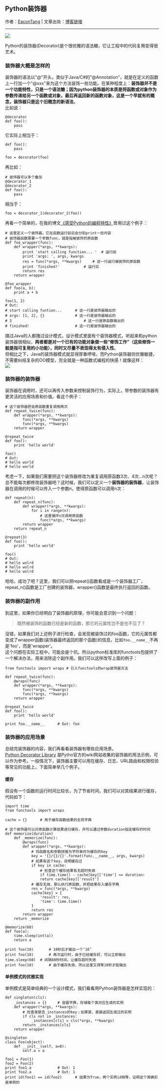 ## Python装饰器


作者：[EaconTang](https://github.com/EaconTang) | 文章出处：[博客链接](http://blog.tangyingkang.com/post/2015/12/25/python-decorator/)  

----

![](http://qn.tangyingkang.com/image/blog/decorator.png)

Python的装饰器(Decorator)是个很优雅的语法糖，它让工程中的代码复用变得很艺术。  

### 装饰器大概是怎样的
装饰器的语法以"@"开头，类似于Java/C#的"@Annotation"，就是在定义的函数上一行加一个"@xxx"来为这个方法装饰一些功能。在某种程度上：**装饰器并不是一个功能特性，只是一个语法糖；因为python装饰器的本质是将函数或对象作为参数传递给另一个函数或对象，最后再返回新的函数对象，这是一个早就有的概念，装饰器只是这个旧概念的新语法**。  
比如说：

	@decorator
	def foo():
		pass

它实际上相当于：

	def foo():
		pass
		
	foo = decorator(foo)
  
再比如：

	# 装饰器可以多个叠加
	@decorator_1
	@decorator_2
	def foo():
		pass
		
相当于：

	foo = decorator_1(decorator_2(foo))	
		
再看一个简单的，在我的博文[《感受Python的编程特性》](http://blog.tangyingkang.com/post/2015/08/03/python-features/)曾用过这个例子：

	# 这里定义一个装饰器，它在函数运行前后会分别print一些内容
	# 装饰器函数需要一个参数func，就是指被装饰的原函数 
	def foo_wrapper(func):
		def wrapper(*args, **kwargs):
			print 'start calling function... '	# 运行前
			print 'args: ', args, kwargs
			res = func(*args, **kwargs)		# 这一行运行被装饰的原函数
			print 'finished!'			# 运行后
			return res
		return wrapper
	
	@foo_wrapper
	def foo(a, b):
		print a + b

	foo(1, 2)
	# Out: 
	# start calling funtion...		# 这一行是装饰器输出的
	# args: [1, 2], {}				# 这一行是装饰器输出的
	# 3									# 这一行是原函数输出的
	# finished!						# 这一行是装饰器输出的
		
搞过Java的人都撸过设计模式，设计模式里面有个装饰器模式，听起来和python装饰器很相似，**两者都是对一个已有的功能对象做一些“修饰工作”（这些修饰一般是指可复用的小功能），同时又尽量不表现得太有侵入性**。  
但相比之下，Java的装饰器模式就显得厚重啰嗦，而Python装饰器则优雅敏捷，不需要纠结复杂的OO模型，完全就是一种函数式编程的快感！就像这样：  
![](http://qn.tangyingkang.com/image/bm01/01.gif)
  
  	
### 装饰器的装饰器
装饰器在调用时，还可以再传入参数来控制装饰行为，实际上，带参数的装饰器有更灵活的应用场景和价值。看这个例子：

	# 这个装饰器把会原函数重复调用两次
	def repeat_twice(func):
		def wrapper(*args, **kwargs):
			func(*args, **kwargs)
			func(*args, **kwargs)
		return wrapper
		
	@repeat_twice
	def foo():
		print 'hello world'
		
	foo()
	# Out:
	# hello world
	# hello world
	
考虑一下，如果我们需要把这个装饰器修改为重复调用原函数3次、4次...n次呢？总不能每次都修改装饰器吧？这时候，我们可以定义一个**装饰器的装饰器**，让装饰器在调用的时候可以传入一个参数n，使得原函数可以调用n次：

	def repeat(n):
		def repeat_n(func):
			def wrapper(*args, **kwargs):
				for i in range(n):
					# 这里循环n次调用原函数
					func(*args, **kwargs)
			return wrapper
		return repeat_n
		
	@repeat(3)
	def foo():
		print 'hello world'
		
	foo()
	# Out:
	# hello wolrd
	# hello wolrd
	# hello wolrd
		
哈哈，成功了吧？这里，我们可以把repeat()函数看成是一个装饰器工厂，repeat_n()函数是工厂创建的装饰器，wrapper()函数是最终执行返回的函数。


### 装饰器的副作用
到这里，如果你已经明白了装饰器的原理，你可能会意识到一个问题：
> 既然被装饰的函数已经是新的函数，那它的元属性岂不是也不见了？   

没错，如果我们对上述例子进行检查，会发现被装饰过的foo函数，它的元属性都变成了wrapper函数(装饰器最终返回的那个函数)的信息。比如`foo.__name__`不再是'foo'，而是'wrapper'。  
这个问题在实际工程中，可能会是个坑。所以python标准库的functools包提供了一个解决办法，用来消除这个副作用。我们可以这样改写上面的例子：

	from functools import wraps	# 引入functools的wrap装饰器方法
	
	def repeat_twice(func):
		@wraps(func)
		def wrapper(*args, **kwargs):
			func(*args, **kwargs)
			func(*args, **kwargs)
		return wrapper
		
	@repeat_twice
	def foo():
		print 'hello world'
		
	print foo.__name__		# Out: foo


### 装饰器的应用场景
总结完装饰器的内容，我们再看看装饰器有哪些应用场景。  
[Python Decorator Library](http://wiki.python.org/moin/PythonDecoratorLibrary) 是Pytho官方的wiki网站收集的装饰器的用法示例，可以作为参考。一般情况下，装饰器主要可以用在缓存、日志、URL路由和权限校验等常见的功能上，下面简单举几个例子。  
#### 缓存
假设有一个函数的运行时间比较长，为了节省时间，我们可以对其结果进行缓存，代码如下：

	import time
	from functools import wraps
	
	cache = {}		# 用于缓存函数结果的全局字典
	
	# 这个装饰器可以对原函数计算结果进行缓存，并可以通过参数duration指定缓存的时间
	def memorize(duration)
		def _memorize(func):
			@wraps(func)	
			def wrapper(*args, **kwargs):
				# 将函数名和参数拼接为字符串作为缓存的key
				key = '{}/{}/{}'.format(func.__name__, args, kwargs)
				# 如果有这个key，说明缓存过
				if key in cache:
					# 检查这个缓存结果有无超时失效
					if time.time() - cache[key]['time'] <= duration:
					return cache[key]['result']
				# 缓存无效，那么执行原函数，并把结果存入缓存字典
				res = func(*args, **kwargs)
				cache[key] = {
					'result': res,
					'time': time.time()
				}
				return res
			return wrapper
		return _memorize
		
	@memorize(60)
	def foo(a):
		time.sleep(int(a))
		return a
		
	print foo(10)		# 10秒后才输出一个‘10’
	print foo(10)		# 再次运行时，由于已经缓存好，可以立即输出
	time.sleep(60)	# 间隔60秒时间，让缓存超时失效
	print foo(10)		# 由于缓存失效，所以这里又得等10秒才能输出


#### 单例模式的优雅实现
单例模式是简单经典的一个设计模式，我们看看用Python装饰器是怎样实现的：

	def singleton(cls):
		_instances = {}		# 容器字典，存储每个类对应生成的实例
		def wrapper(*args, **kwargs):
			# 检查类是否_instances的key；如果是，直接返回生成过的实例
			if cls not in _instances:
				_instances[cls] = cls(*args, **kwargs)
			return _instances[cls]
		return wrapper
		
	@singleton
	class Foo(object):
		def __init__(self, a=0):
			self.a = a
			
	foo1 = Foo(1)
	foo2 = Foo(2)
	print foo1.a			# Out: 1
	print foo2.a			# Out: 1
	print id(foo1) == id(foo2)		# 结果为True，两个实例id相等，证明这个类确实是单例的
